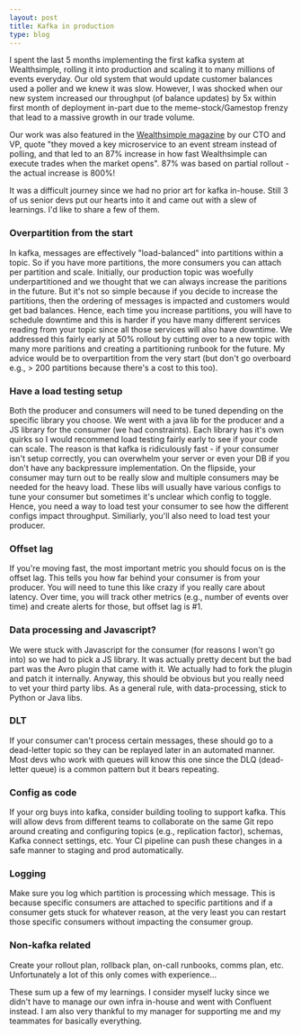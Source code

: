 ```yaml
---
layout: post
title: Kafka in production
type: blog
---
```


I spent the last 5 months implementing the first kafka system at Wealthsimple, rolling it into production and scaling it to many millions of events everyday. Our old system that would update customer balances used a poller and we knew it was slow. However, I was shocked when our new system increased our throughput (of balance updates) by 5x within first month of deployment in-part due to the meme-stock/Gamestop frenzy that lead to a massive growth in our trade volume.

Our work was also featured in the [Wealthsimple magazine](https://www.wealthsimple.com/en-ca/magazine/trade-engineering) by our CTO and VP, quote "they moved a key microservice to an event stream instead of polling, and that led to an 87% increase in how fast Wealthsimple can execute trades when the market opens". 87% was based on partial rollout - the actual increase is 800%!

It was a difficult journey since we had no prior art for kafka in-house. Still 3 of us senior devs put our hearts into it and came out with a slew of learnings. I'd like to share a few of them.

### Overpartition from the start
In kafka, messages are effectively "load-balanced" into partitions within a topic. So if you have more partitions, the more consumers you can attach per partition and scale. Initially, our production topic was woefully underpartitioned and we thought that we can always increase the paritions in the future. But it's not so simple because if you decide to increase the partitions, then the ordering of messages is impacted and customers would get bad balances. Hence, each time you increase partitions, you will have to schedule downtime and this is harder if you have many different services reading from your topic since all those services will also have downtime. We addressed this fairly early at 50% rollout by cutting over to a new topic with many more paritions and creating a partitioning runbook for the future. My advice would be to overpartition from the very start (but don't go overboard e.g., > 200 partitions because there's a cost to this too).

### Have a load testing setup
Both the producer and consumers will need to be tuned depending on the specific library you choose. We went with a java lib for the producer and a JS library for the consumer (we had constraints). Each library has it's own quirks so I would recommend load testing fairly early to see if your code can scale. The reason is that kafka is ridiculously fast - if your consumer isn't setup correctly, you can overwhelm your server or even your DB if you don't have any backpressure implementation. On the flipside, your consumer may turn out to be really slow and multiple consumers may be needed for the heavy load. These libs will usually have various configs to tune your consumer but sometimes it's unclear which config to toggle. Hence, you need a way to load test your consumer to see how the different configs impact throughput. Similiarly, you'll also need to load test your producer.

### Offset lag
If you're moving fast, the most important metric you should focus on is the offset lag. This tells you how far behind your consumer is from your producer. You will need to tune this like crazy if you really care about latency. Over time, you will track other metrics  (e.g., number of events over time) and create alerts for those, but offset lag is #1.

### Data processing and Javascript?
We were stuck with Javascript for the consumer (for reasons I won't go into) so we had to pick a JS library. It was actually pretty decent but the bad part was the Avro plugin that came with it. We actually had to fork the plugin and patch it internally. Anyway, this should be obvious but you really need to vet your third party libs. As a general rule, with data-processing, stick to Python or Java libs.

### DLT
If your consumer can't process certain messages, these should go to a dead-letter topic so they can be replayed later in an automated manner. Most devs who work with queues will know this one since the DLQ (dead-letter queue) is a common pattern but it bears repeating.

### Config as code
If your org buys into kafka, consider building tooling to support kafka. This will allow devs from different teams to collaborate on the same Git repo around creating and configuring topics (e.g., replication factor), schemas, Kafka connect settings, etc. Your CI pipeline can push these changes in a safe manner to staging and prod automatically.

### Logging
Make sure you log which partition is processing which message. This is because specific consumers are attached to specific partitions and if a consumer gets stuck for whatever reason, at the very least you can restart those specific consumers without impacting the consumer group.

### Non-kafka related
Create your rollout plan, rollback plan, on-call runbooks, comms plan, etc. Unfortunately a lot of this only comes with experience...

These sum up a few of my learnings. I consider myself lucky since we didn't have to manage our own infra in-house and went with Confluent instead. I am also very thankful to my manager for supporting me and my teammates for basically everything.
